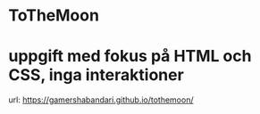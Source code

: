 # ToTheMoon
# uppgift med fokus på HTML och CSS, inga interaktioner

url:  https://gamershabandari.github.io/tothemoon/
